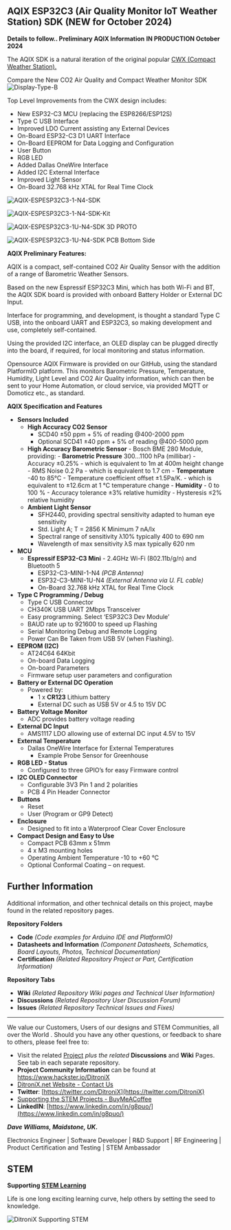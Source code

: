 ## AQIX ESP32C3 (Air Quality Monitor IoT Weather Station) SDK  (NEW for October 2024)

**Details to follow..  Preliminary AQIX Information**  **IN PRODUCTION October 2024**

The AQIX SDK is a natural iteration of the original popular [CWX (Compact Weather Station).](https://github.com/DitroniX/CWX-Compact-Weather-Station)

Compare the New CO2 Air Quality and Compact Weather Monitor SDK
![Display-Type-B](https://github.com/DitroniX/DitroniX/blob/main/Files/DitroniX.net%20AQIX%20Air%20Quality%20CO2%20%20and%20CWX%20Weather%20Monitors%20Overview.png?raw=true)

Top Level Improvements from the CWX design includes:

 - New ESP32-C3 MCU (replacing the ESP8266/ESP12S)
 - Type C USB Interface
 - Improved LDO Current assisting any External Devices
 - On-Board ESP32-C3 D1 UART Interface
 - On-Board EEPROM for Data Logging and Configuration
 - User Button
 - RGB LED
 - Added Dallas OneWire Interface
 - Added I2C External Interface
 - Improved Light Sensor
 - On-Board 32.768 kHz XTAL for Real Time Clock

![AQIX-ESPESP32C3-1-N4-SDK](https://github.com/DitroniX/AQIX-Air-Quality-Monitor-IoT-Weather-Station/blob/main/Datasheets%20and%20Information/AQIX%20ESP32C3-1%20SDK%20Board.jpg)

![AQIX-ESPESP32C3-1-N4-SDK-Kit](https://github.com/DitroniX/AQIX-Air-Quality-Monitor-IoT-Weather-Station/blob/main/Datasheets%20and%20Information/AQIX%20ESP32C3-1%20SDK%20Kit.jpg)


![AQIX-ESPESP32C3-1U-N4-SDK 3D PROTO](https://github.com/DitroniX/AQIX-Air-Quality-Monitor-IoT-Weather-Station/blob/main/Datasheets%20and%20Information/AQIX-ESPESP32C3-1U-N4-SDK%20v1.2409.100-PROTO_PCA_top.png)

![AQIX-ESPESP32C3-1U-N4-SDK PCB Bottom Side](https://github.com/DitroniX/AQIX-Air-Quality-Monitor-IoT-Weather-Station/blob/main/Datasheets%20and%20Information/AQIX-ESPESP32C3-1-N4-SDK%20v1.2409.100-PROTO_PCA_bottom.png)

**AQIX Preliminary Features:**

AQIX is a compact, self-contained CO2 Air Quality Sensor with the addition of a range of Barometric Weather Sensors.

Based on the new Espressif ESP32C3 Mini, which has both Wi-Fi and BT, the AQIX SDK board is provided with onboard Battery Holder or External DC Input.

Interface for programming, and development, is thought a standard Type C USB, into the onboard UART and ESP32C3, so making development and use, completely self-contained.

Using the provided I2C interface, an OLED display can be plugged directly into the board, if required, for local monitoring and status information.

Opensource AQIX Firmware is provided on our GitHub, using the standard PlatformIO platform. This monitors Barometric Pressure, Temperature, Humidity, Light Level and CO2 Air Quality information, which can then be sent to your Home Automation, or cloud service, via provided MQTT or Domoticz etc., as standard.


**AQIX Specification and Features**

- **Sensors Included**
  - **High Accuracy CO2 Sensor**
	  - SCD40 ±50 ppm + 5% of reading @400-2000 ppm
	  - Optional SCD41 ±40 ppm + 5% of reading @400-5000 ppm
  - **High Accuracy Barometric Sensor**
		  - Bosch BME 280 Module, providing:
		-   **Barometric Pressure**  300...1100 hPa (millibar)
		    -   Accuracy ±0.25%
	        -   which is equivalent to 1m at 400m height change
		    -   RMS Noise 0.2 Pa
		        -   which is equivalent to 1.7 cm
		-   **Temperature**  -40 to 85°C
		    -   Temperature coefficient offset ±1.5Pa/K.
		        -   which is equivalent to ±12.6cm at 1 °C temperature change
		-   **Humidity**
			    -   0 to 100 %
			    -   Accuracy tolerance ±3% relative humidity
			    -   Hysteresis ≤2% relative humidity
  - **Ambient Light Sensor**
	  - SFH2440, providing spectral sensitivity adapted to human eye sensitivity
	-   Std. Light A; T = 2856 K Minimum 7 nA/lx
	-   Spectral range of sensitivity λ10% typically 400 to 690 nm
	-   Wavelength of max sensitivity λS max typically 620 nm
- **MCU**
  - **Espressif ESP32-C3 Mini** - 2.4GHz Wi-Fi (802.11b/g/n) and Bluetooth 5
    - ESP32-C3-MINI-1-N4 *(PCB Antenna)*
    - ESP32-C3-MINI-1U-N4 *(External Antenna via U. FL cable)*
    - On-Board 32.768 kHz XTAL for Real Time Clock 
- **Type C Programming / Debug**
  - Type C USB Connector
  - CH340K USB UART 2Mbps Transceiver
  - Easy programming.  Select ‘ESP32C3 Dev Module’
  - BAUD rate up to 921600 to speed up Flashing
  - Serial Monitoring Debug and Remote Logging
  - Power Can Be Taken from USB 5V (when Flashing).
- **EEPROM (I2C)**
  - AT24C64 64Kbit
  - On-board Data Logging
  - On-board Parameters
  - Firmware setup user parameters and configuration
- **Battery or External DC Operation**
	-   Powered by:
	    -   1 x  **CR123**  Lithium battery
	    - External DC such as USB 5V or 4.5 to 15V DC
- **Battery Voltage Monitor**
	 - ADC provides battery voltage reading
- **External DC Input**
	- AMS1117 LDO allowing use of external DC input 4.5V to 15V
- **External Temperature**
  - Dallas OneWire Interface for External Temperatures
    - Example Probe Sensor for Greenhouse
- **RGB LED - Status**
  - Configured to three GPIO’s for easy Firmware control
- **I2C OLED Connector**
  - Configurable 3V3 Pin 1 and 2 polarities
  - PCB 4 Pin Header Connector
- **Buttons**
  - Reset
  - User (Program or GP9 Detect)
- **Enclosure**
  - Designed to fit into a Waterproof Clear Cover Enclosure
- **Compact Design and Easy to Use**
  - Compact PCB 63mm x 51mm
  - 4 x M3 mounting holes
  - Operating Ambient Temperature -10 to +60 °C
  - Optional Conformal Coating – on request.
 


## **Further Information**

Additional information, and other technical details on this project, maybe found in the related repository pages.

**Repository Folders**

 - **Code** *(Code examples for Arduino  IDE and PlatformIO)*
 -  **Datasheets and Information** *(Component Datasheets, Schematics, Board Layouts, Photos, Technical Documentation)*
 - **Certification** *(Related Repository Project or Part, Certification Information)*

**Repository Tabs**

 - **Wiki** *(Related Repository Wiki pages and Technical User Information)*
 - **Discussions** *(Related Repository User Discussion Forum)*
 - **Issues** *(Related Repository Technical Issues and Fixes)*

***

We value our Customers, Users of our designs and STEM Communities, all over the World . Should you have any other questions, or feedback to share to others, please feel free to:

* Visit the related [Project](https://github.com/DitroniX?tab=repositories) *plus the related* **Discussions** and **Wiki** Pages.  See tab in each separate repository.
* **Project Community Information** can be found at https://www.hackster.io/DitroniX
* [DitroniX.net Website - Contact Us](https://ditronix.net/contact/)
* **Twitter**: [https://twitter.com/DitroniX](https://twitter.com/DitroniX)
* [Supporting the STEM Projects - BuyMeACoffee](https://www.buymeacoffee.com/DitroniX)
*  **LinkedIN**: [https://www.linkedin.com/in/g8puo/](https://www.linkedin.com/in/g8puo/)

***Dave Williams, Maidstone, UK.***

Electronics Engineer | Software Developer | R&D Support | RF Engineering | Product Certification and Testing | STEM Ambassador

## STEM

**Supporting [STEM Learning](https://www.stem.org.uk/)**

Life is one long exciting learning curve, help others by setting the seed to knowledge.

![DitroniX Supporting STEM](https://hackster.imgix.net/uploads/attachments/1606838/stem_ambassador_-_100_volunteer_badge_edxfxlrfbc1_bjdqharfoe1_xbqi2KUcri.png?auto=compress%2Cformat&w=540&fit=max)
